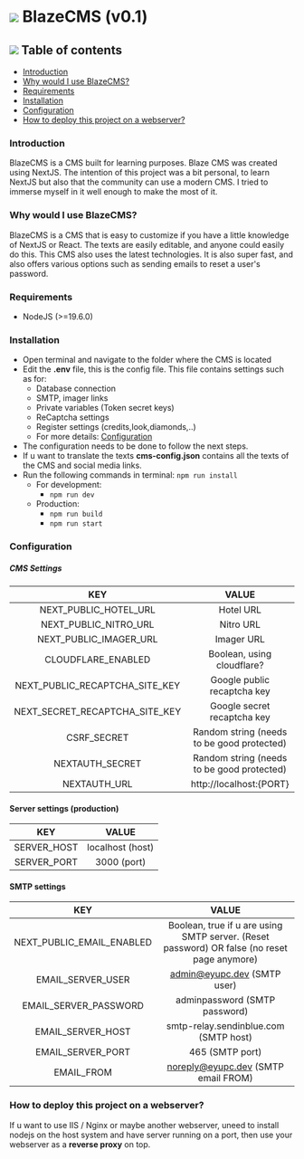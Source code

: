 # <img src="https://www.habborator.org/archive/icons/medium/v20_b2.gif"> BlazeCMS (v0.1)
## <img src="https://www.habborator.org/archive/icons/medium/toolbar_08.gif"> Table of contents
- [Introduction](#Introduction)
- [Why would I use BlazeCMS?](#why-would-I-use-BlazeCMS)
- [Requirements](#Requirements)
- [Installation](#Installation)
- [Configuration](#Configuration)
- [How to deploy this project on a webserver?](#how-to-deploy-this-project-on-a-webserver)

### Introduction
BlazeCMS is a CMS built for learning purposes. Blaze CMS was created using NextJS.
The intention of this project was a bit personal, to learn NextJS but also that the community can use a modern CMS. 
I tried to immerse myself in it well enough to make the most of it.
### Why would I use BlazeCMS?
BlazeCMS is a CMS that is easy to customize if you have a little knowledge of NextJS or React. The texts are easily editable, and anyone could easily do this.
This CMS also uses the latest technologies. It is also super fast, and also offers various options such as sending emails to reset a user's password.
### Requirements
- NodeJS (>=19.6.0)

### Installation
-  Open terminal and navigate to the folder where the CMS is located
- Edit the <b>.env</b> file, this is the config file. This file contains settings such as for: 
	- Database connection
	- SMTP, imager links
	- Private variables (Token secret keys)
	- ReCaptcha settings
	- Register settings (credits,look,diamonds,..)
	- For more details:  [Configuration](#Configuration)
- The configuration needs to be done to follow the next steps. 
- If u want to translate the texts <b>cms-config.json</b> contains all the texts of the CMS and social media links.
- Run the following commands in terminal:
``npm run install``
	- For development:
		- ``npm run dev``
	- Production:
		- ``npm run build``
		- ``npm run start``

### Configuration
##### CMS Settings
| **KEY**                         | **VALUE**                   |
|:-------------------------------:|:---------------------------:|
| NEXT_PUBLIC_HOTEL_URL           | Hotel URL                   |
| NEXT_PUBLIC_NITRO_URL           | Nitro URL                   |
| NEXT_PUBLIC_IMAGER_URL          | Imager URL                  |
| CLOUDFLARE_ENABLED              | Boolean, using cloudflare?  |
|  NEXT_PUBLIC_RECAPTCHA_SITE_KEY | Google public recaptcha key |
| NEXT_SECRET_RECAPTCHA_SITE_KEY  | Google secret recaptcha key |
| CSRF_SECRET                     | Random string (needs to be good protected)            |
| NEXTAUTH_SECRET                 | Random string (needs to be good protected)              |
| NEXTAUTH_URL                    | http://localhost:{PORT}     |

#### Server settings (production)
| **KEY**     | **VALUE** |
|:-----------:|:---------:|
| SERVER_HOST | localhost (host) |
| SERVER_PORT | 3000  (port)    |

#### SMTP settings

| **KEY**                   | **VALUE**                                                  |
|:-------------------------:|:----------------------------------------------------------:|
| NEXT_PUBLIC_EMAIL_ENABLED | Boolean, true if u are using SMTP server. (Reset password) OR false (no reset page anymore) |
| EMAIL_SERVER_USER         | admin@eyupc.dev (SMTP user)                                            |
| EMAIL_SERVER_PASSWORD     | adminpassword (SMTP password)                                            |
| EMAIL_SERVER_HOST         | smtp-relay.sendinblue.com (SMTP host)                             |
| EMAIL_SERVER_PORT         | 465 (SMTP port)                                                       |
| EMAIL_FROM                | noreply@eyupc.dev (SMTP email FROM)                                          |

### How to deploy this project on a webserver?
If u want to use IIS / Nginx or maybe another webserver, uneed to install nodejs on the host system and have server running on a port,
then use your webserver as a **reverse proxy** on top.
